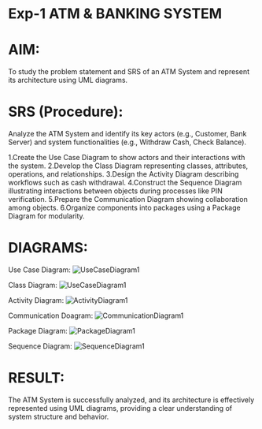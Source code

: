# Exp-1 ATM & BANKING SYSTEM

# AIM:
To study the problem statement and SRS of an ATM System and represent its architecture using UML diagrams.

# SRS (Procedure):
Analyze the ATM System and identify its key actors (e.g., Customer, Bank Server) and system functionalities (e.g., Withdraw Cash, Check Balance).

1.Create the Use Case Diagram to show actors and their interactions with the system. 2.Develop the Class Diagram representing classes, attributes, operations, and relationships. 3.Design the Activity Diagram describing workflows such as cash withdrawal. 4.Construct the Sequence Diagram illustrating interactions between objects during processes like PIN verification. 5.Prepare the Communication Diagram showing collaboration among objects. 6.Organize components into packages using a Package Diagram for modularity.

# DIAGRAMS:
Use Case Diagram:
![UseCaseDiagram1](https://github.com/user-attachments/assets/2fd127ae-4d76-413b-a4f1-b09b9784ab8d)

Class Diagram:
![UseCaseDiagram1](https://github.com/user-attachments/assets/c2c4abdf-a337-4252-8148-1ac3e3aa9fdf)

Activity Diagram:
![ActivityDiagram1](https://github.com/user-attachments/assets/33fd196e-2a01-40c3-9423-e75d0e7f599e)

Communication Doagram:
![CommunicationDiagram1](https://github.com/user-attachments/assets/9c96ac80-af3c-49f6-9a6e-db3bb2028067)

Package Diagram:
![PackageDiagram1](https://github.com/user-attachments/assets/81c37925-b9b6-44bc-a3e5-1e8ea19c7014)

Sequence Diagram:
![SequenceDiagram1](https://github.com/user-attachments/assets/daf142d0-33d6-408b-bfe3-a8e1bff5b0dc)



# RESULT:
The ATM System is successfully analyzed, and its architecture is effectively represented using UML diagrams, providing a clear understanding of system structure and behavior.
